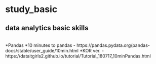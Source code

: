 # study_basic
## data analytics basic skills
<br>
*Pandas 
  *10 minutes to pandas - https://pandas.pydata.org/pandas-docs/stable/user_guide/10min.html
  *KOR ver. - https://dataitgirls2.github.io/tutorial/Tutorial_180717_10minPandas.html
